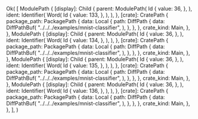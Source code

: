 Ok(
    [
        ModulePath {
            [display]: Child {
                parent: ModulePath(
                    Id {
                        value: 36,
                    },
                ),
                ident: Identifier(
                    Word(
                        Id {
                            value: 133,
                        },
                    ),
                ),
            },
            [crate]: CratePath {
                package_path: PackagePath {
                    data: Local {
                        path: DiffPath {
                            data: DiffPathBuf(
                                "../../../examples/mnist-classifier",
                            ),
                        },
                    },
                },
                crate_kind: Main,
            },
        },
        ModulePath {
            [display]: Child {
                parent: ModulePath(
                    Id {
                        value: 36,
                    },
                ),
                ident: Identifier(
                    Word(
                        Id {
                            value: 134,
                        },
                    ),
                ),
            },
            [crate]: CratePath {
                package_path: PackagePath {
                    data: Local {
                        path: DiffPath {
                            data: DiffPathBuf(
                                "../../../examples/mnist-classifier",
                            ),
                        },
                    },
                },
                crate_kind: Main,
            },
        },
        ModulePath {
            [display]: Child {
                parent: ModulePath(
                    Id {
                        value: 36,
                    },
                ),
                ident: Identifier(
                    Word(
                        Id {
                            value: 135,
                        },
                    ),
                ),
            },
            [crate]: CratePath {
                package_path: PackagePath {
                    data: Local {
                        path: DiffPath {
                            data: DiffPathBuf(
                                "../../../examples/mnist-classifier",
                            ),
                        },
                    },
                },
                crate_kind: Main,
            },
        },
        ModulePath {
            [display]: Child {
                parent: ModulePath(
                    Id {
                        value: 36,
                    },
                ),
                ident: Identifier(
                    Word(
                        Id {
                            value: 136,
                        },
                    ),
                ),
            },
            [crate]: CratePath {
                package_path: PackagePath {
                    data: Local {
                        path: DiffPath {
                            data: DiffPathBuf(
                                "../../../examples/mnist-classifier",
                            ),
                        },
                    },
                },
                crate_kind: Main,
            },
        },
    ],
)